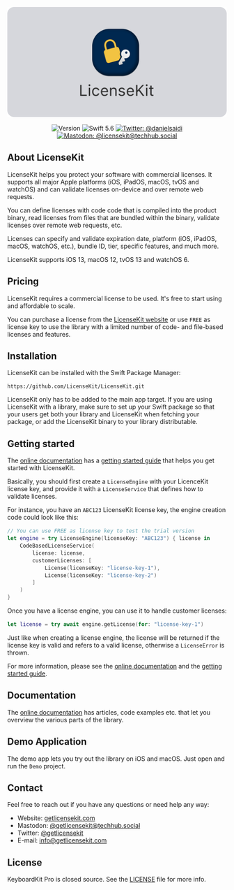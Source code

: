 <p align="center">
    <img src ="Resources/Logo_GitHub.png" alt="LicenseKit Logo" title="LicenseKit" width=600 />
</p>

<p align="center">
    <img src="https://img.shields.io/github/v/release/danielsaidi/LicenseKit?color=%2300550&sort=semver" alt="Version" />
    <img src="https://img.shields.io/badge/Swift-5.6-orange.svg" alt="Swift 5.6" />
    <a href="https://twitter.com/getlicensekit">
        <img src="https://img.shields.io/twitter/url?label=Twitter&style=social&url=https%3A%2F%2Ftwitter.com%2Fdanielsaidi" alt="Twitter: @danielsaidi" title="Twitter: @danielsaidi" />
    </a>
    <a href="https://techhub.social/@licensekit">
        <img src="https://img.shields.io/mastodon/follow/109340846532086151?domain=https%3A%2F%2Ftechhub.social&label=Mastodon&style=social" alt="Mastodon: @licensekit@techhub.social" title="Mastodon: @licensekit@techhub.social" />
    </a>
</p>



## About LicenseKit

LicenseKit helps you protect your software with commercial licenses. It supports all major Apple platforms (iOS, iPadOS, macOS, tvOS and watchOS) and can validate licenses on-device and over remote web requests.

You can define licenses with code code that is compiled into the product binary, read licenses from files that are bundled within the binary, validate licenses over remote web requests, etc. 

Licenses can specify and validate expiration date, platform (iOS, iPadOS, macOS, watchOS, etc.), bundle ID, tier, specific features, and much more.

LicenseKit supports iOS 13, macOS 12, tvOS 13 and watchOS 6.



## Pricing

LicenseKit requires a commercial license to be used. It's free to start using and affordable to scale.

You can purchase a license from the [LicenseKit website][Website] or use `FREE` as license key to use the library with a limited number of code- and file-based licenses and features.



## Installation

LicenseKit can be installed with the Swift Package Manager:

```
https://github.com/LicenseKit/LicenseKit.git
```

LicenseKit only has to be added to the main app target. If you are using LicenseKit with a library, make sure to set up your Swift package so that your users get both your library and LicenseKit when fetching your package, or add the LicenseKit binary to your library distributable.



## Getting started

The [online documentation][Documentation] has a [getting started guide][Getting-Started] that helps you get started with LicenseKit.

Basically, you should first create a `LicenseEngine` with your LicenceKit license key, and provide it with a `LicenseService` that defines how to validate licenses. 

For instance, you have an `ABC123` LicenseKit license key, the engine creation code could look like this:

```swift
// You can use FREE as license key to test the trial version
let engine = try LicenseEngine(licenseKey: "ABC123") { license in
    CodeBasedLicenseService(
        license: license,
        customerLicenses: [
            License(licenseKey: "license-key-1"),
            License(licenseKey: "license-key-2")
        ]
    )
}
```

Once you have a license engine, you can use it to handle customer licenses:

```swift
let license = try await engine.getLicense(for: "license-key-1")
```

Just like when creating a license engine, the license will be returned if the license key is valid and refers to a valid license, otherwise a ``LicenseError`` is thrown. 

For more information, please see the [online documentation][Documentation] and the [getting started guide][Getting-Started].



## Documentation

The [online documentation][Documentation] has articles, code examples etc. that let you overview the various parts of the library.



## Demo Application

The demo app lets you try out the library on iOS and macOS. Just open and run the `Demo` project.



## Contact

Feel free to reach out if you have any questions or need help any way:

* Website: [getlicensekit.com][Website]
* Mastodon: [@getlicensekit@techhub.social][Mastodon]
* Twitter: [@getlicensekit][Twitter]
* E-mail: [info@getlicensekit.com][Email]



## License

KeyboardKit Pro is closed source. See the [LICENSE][License] file for more info.



[Email]: mailto:info@getlicensekit.coms
[Website]: https://getlicensekit.com
[Twitter]: https://twitter.com/getlicensekit
[Mastodon]: https://techhub.social/@licensekit
[Sponsors]: https://github.com/sponsors/danielsaidi

[Documentation]: https://licensekit.github.io/LicenseKit/documentation/licensekit/
[Getting-Started]: https://licensekit.github.io/LicenseKit/documentation/licensekit/getting-started
[License]: https://github.com/LicenseKit/LicenseKit/blob/main/LICENSE
